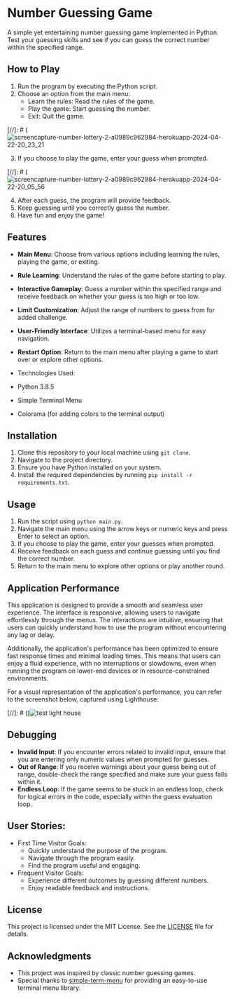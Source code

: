 # Number Guessing Game

A simple yet entertaining number guessing game implemented in Python. Test your guessing skills and see if you can guess the correct number within the specified range.


## How to Play

1. Run the program by executing the Python script.
2. Choose an option from the main menu:
    - Learn the rules: Read the rules of the game.
    - Play the game: Start guessing the number.
    - Exit: Quit the game.

[//]: # (![screencapture-number-lottery-2-a0989c962984-herokuapp-2024-04-22-20_23_21](https://github.com/sergiu19996/number-lottery/assets/126587603/602e2130-bf85-416d-8745-2ef76af723c6)


3. If you choose to play the game, enter your guess when prompted.

[//]: # (![screencapture-number-lottery-2-a0989c962984-herokuapp-2024-04-22-20_05_56](https://github.com/sergiu19996/number-lottery/assets/126587603/4857330f-07be-41d6-8b0b-10176b2dc0fe)


4. After each guess, the program will provide feedback.
5. Keep guessing until you correctly guess the number.
6. Have fun and enjoy the game!

## Features

- **Main Menu**: Choose from various options including learning the rules, playing the game, or exiting.
- **Rule Learning**: Understand the rules of the game before starting to play.
- **Interactive Gameplay**: Guess a number within the specified range and receive feedback on whether your guess is too high or too low.
- **Limit Customization**: Adjust the range of numbers to guess from for added challenge.
- **User-Friendly Interface**: Utilizes a terminal-based menu for easy navigation.
- **Restart Option**: Return to the main menu after playing a game to start over or explore other options.

- Technologies Used:
- Python 3.8.5
- Simple Terminal Menu
- Colorama (for adding colors to the terminal output)

## Installation

1. Clone this repository to your local machine using `git clone`.
2. Navigate to the project directory.
3. Ensure you have Python installed on your system.
4. Install the required dependencies by running `pip install -r requirements.txt`.

## Usage

1. Run the script using `python main.py`.
2. Navigate the main menu using the arrow keys or numeric keys and press Enter to select an option.
3. If you choose to play the game, enter your guesses when prompted.
4. Receive feedback on each guess and continue guessing until you find the correct number.
5. Return to the main menu to explore other options or play another round.

## Application Performance

This application is designed to provide a smooth and seamless user experience. The interface is responsive, allowing users to navigate effortlessly through the menus. The interactions are intuitive, ensuring that users can quickly understand how to use the program without encountering any lag or delay.

Additionally, the application's performance has been optimized to ensure fast response times and minimal loading times. This means that users can enjoy a fluid experience, with no interruptions or slowdowns, even when running the program on lower-end devices or in resource-constrained environments.

For a visual representation of the application's performance, you can refer to the screenshot below, captured using Lighthouse:

[//]: # ()![test light house](https://github.com/sergiu19996/number-lottery/assets/126587603/7c77b85f-dcec-4b8b-91c1-51d565c44287)


## Debugging

- **Invalid Input**: If you encounter errors related to invalid input, ensure that you are entering only numeric values when prompted for guesses.
- **Out of Range**: If you receive warnings about your guess being out of range, double-check the range specified and make sure your guess falls within it.
- **Endless Loop**: If the game seems to be stuck in an endless loop, check for logical errors in the code, especially within the guess evaluation loop.
  
## User Stories:
- First Time Visitor Goals:
  - Quickly understand the purpose of the program.
  - Navigate through the program easily.
  - Find the program useful and engaging.
- Frequent Visitor Goals:
  - Experience different outcomes by guessing different numbers.
  - Enjoy readable feedback and instructions.

## License

This project is licensed under the MIT License. See the [LICENSE](LICENSE) file for details.

## Acknowledgments

- This project was inspired by classic number guessing games.
- Special thanks to [simple-term-menu](https://github.com/IngoMeyer441/simple-term-menu) for providing an easy-to-use terminal menu library.
